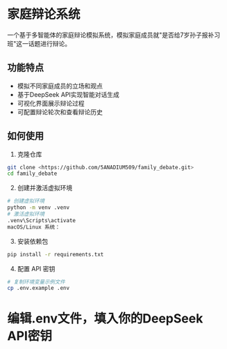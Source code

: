 # 家庭辩论系统

一个基于多智能体的家庭辩论模拟系统，模拟家庭成员就"是否给7岁孙子报补习班"这一话题进行辩论。

## 功能特点

- 模拟不同家庭成员的立场和观点
- 基于DeepSeek API实现智能对话生成
- 可视化界面展示辩论过程
- 可配置辩论轮次和查看辩论历史

## 如何使用

1. 克隆仓库
```bash
git clone <https://github.com/5ANADIUM509/family_debate.git>
cd family_debate
```


2. 创建并激活虚拟环境
```bash
# 创建虚拟环境
python -m venv .venv
# 激活虚拟环境
.venv\Scripts\activate
macOS/Linux 系统：
```

3. 安装依赖包
```bash
pip install -r requirements.txt
```
4. 配置 API 密钥
```bash
# 复制环境变量示例文件
cp .env.example .env
```
# 编辑.env文件，填入你的DeepSeek API密钥
